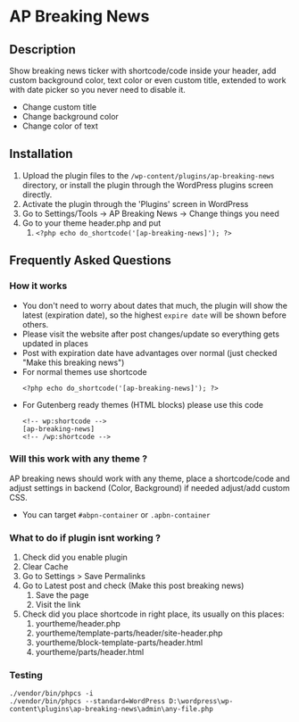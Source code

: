 # AP Breaking News

## Description

Show breaking news ticker with shortcode/code inside your header, add custom background color, text color or even custom title, extended to work with date picker so you never need to disable it.

* Change custom title
* Change background color
* Change color of text

## Installation

1. Upload the plugin files to the `/wp-content/plugins/ap-breaking-news` directory, or install the plugin through the WordPress plugins screen directly.
2. Activate the plugin through the 'Plugins' screen in WordPress
3. Go to Settings/Tools -> AP Breaking News -> Change things you need
4. Go to your theme header.php and put 
   1. ```<?php echo do_shortcode('[ap-breaking-news]'); ?>```


## Frequently Asked Questions

### How it works
 - You don't need to worry about dates that much, the plugin will show the latest (expiration date), so the highest `expire date` will be shown before others.
 - Please visit the website after post changes/update so everything gets updated in places
 - Post with expiration date have advantages over normal (just checked "Make this breaking news")
 - For normal themes use shortcode 
    ```
   <?php echo do_shortcode('[ap-breaking-news]'); ?>
   ```
 - For Gutenberg ready themes (HTML blocks) please use this code
    ```
   <!-- wp:shortcode -->
   [ap-breaking-news]
    <!-- /wp:shortcode -->

### Will this work with any theme ?

AP breaking news should work with any theme, place a shortcode/code and adjust settings in backend (Color, Background) if needed adjust/add custom CSS. 
 - You can target `#abpn-container` or `.apbn-container`


### What to do if plugin isnt working ?
 1. Check did you enable plugin
 2. Clear Cache
 3. Go to Settings > Save Permalinks
 4. Go to Latest post and check (Make this post breaking news)
    1. Save the page
    2. Visit the link
 5. Check did you place shortcode in right place, its usually on this places:
    1. yourtheme/header.php 
    2. yourtheme/template-parts/header/site-header.php
    3. yourtheme/block-template-parts/header.html
    4. yourtheme/parts/header.html


### Testing
    ./vendor/bin/phpcs -i 
    ./vendor/bin/phpcs --standard=WordPress D:\wordpress\wp-content\plugins\ap-breaking-news\admin\any-file.php 


